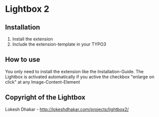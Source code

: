 # Lightbox 2

## Installation
1. Install the extension
2. Include the extension-template in your TYPO3

## How to use
You only need to install the extension like the Installation-Guide.
The Lightbox is activated automatically if you active the checkbox "enlarge on click" at any Image-Content-Element

## Copyright of the Lightbox
Lokesh Dhakar - http://lokeshdhakar.com/projects/lightbox2/